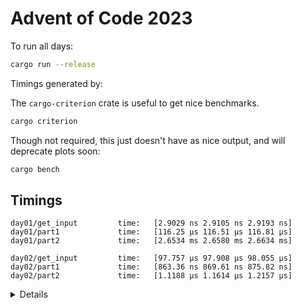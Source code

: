 # Advent of Code 2023

To run all days:

```sh
cargo run --release
```

Timings generated by:

The `cargo-criterion` crate is useful to get nice benchmarks.

```sh
cargo criterion
```

Though not required, this just doesn't have as nice output, and will deprecate plots soon:

```sh
cargo bench
```

## Timings

```
day01/get_input         time:   [2.9029 ns 2.9105 ns 2.9193 ns]                             
day01/part1             time:   [116.25 µs 116.51 µs 116.81 µs]                        
day01/part2             time:   [2.6534 ms 2.6580 ms 2.6634 ms]

day02/get_input         time:   [97.757 µs 97.908 µs 98.055 µs]                            
day02/part1             time:   [863.36 ns 869.61 ns 875.82 ns]                         
day02/part2             time:   [1.1188 µs 1.1614 µs 1.2157 µs]

```
<details>
</details>
